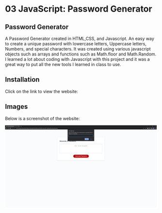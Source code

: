 # 03 JavaScript: Password Generator

## Password Generator

A Password Generator created in HTML,CSS, and Javascript. An easy way to create a unique password with lowercase letters, Uppercase letters, Numbers, and special characters. It was created using various javascript objects such as arrays and functions such as Math.floor and Math.Random. I learned a lot about coding with Javascript with this project and it was a great way to put all the new tools I learned in class to use.

## Installation

Click on the link to view the website:

## Images

Below is a screenshot of the website:

![Password Generator](/Assets/working-screenshot.png)